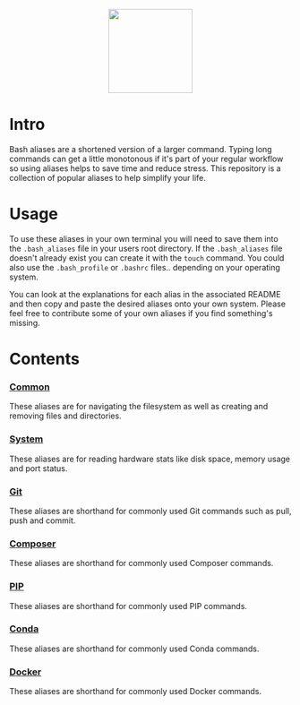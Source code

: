 <p align="center">
  <img width="150" height="150" src="https://github.com/jgphilpott/bash_aliases/blob/master/icon.png">
</p>

# Intro

Bash aliases are a shortened version of a larger command. Typing long commands can get a little monotonous if it's part of your regular workflow so using aliases helps to save time and reduce stress. This repository is a collection of popular aliases to help simplify your life.

# Usage

To use these aliases in your own terminal you will need to save them into the `.bash_aliases` file in your users root directory. If the `.bash_aliases` file doesn't already exist you can create it with the `touch` command. You could also use the `.bash_profile` or `.bashrc` files.. depending on your operating system.

You can look at the explanations for each alias in the associated README and then copy and paste the desired aliases onto your own system. Please feel free to contribute some of your own aliases if you find something's missing.

# Contents

### [Common](https://github.com/jgphilpott/bash_aliases/tree/master/common)

These aliases are for navigating the filesystem as well as creating and removing files and directories.

### [System](https://github.com/jgphilpott/bash_aliases/tree/master/system)

These aliases are for reading hardware stats like disk space, memory usage and port status.

### [Git](https://github.com/jgphilpott/bash_aliases/tree/master/git)

These aliases are shorthand for commonly used Git commands such as pull, push and commit.

### [Composer](https://github.com/jgphilpott/bash_aliases/tree/master/composer)

These aliases are shorthand for commonly used Composer commands.

### [PIP](https://github.com/jgphilpott/bash_aliases/tree/master/pip)

These aliases are shorthand for commonly used PIP commands.

### [Conda](https://github.com/jgphilpott/bash_aliases/tree/master/conda)

These aliases are shorthand for commonly used Conda commands.

### [Docker](https://github.com/jgphilpott/bash_aliases/tree/master/docker)

These aliases are shorthand for commonly used Docker commands.
